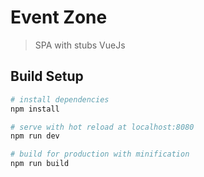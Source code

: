 # Event Zone

> SPA with stubs VueJs

## Build Setup

``` bash
# install dependencies
npm install

# serve with hot reload at localhost:8080
npm run dev

# build for production with minification
npm run build
```
